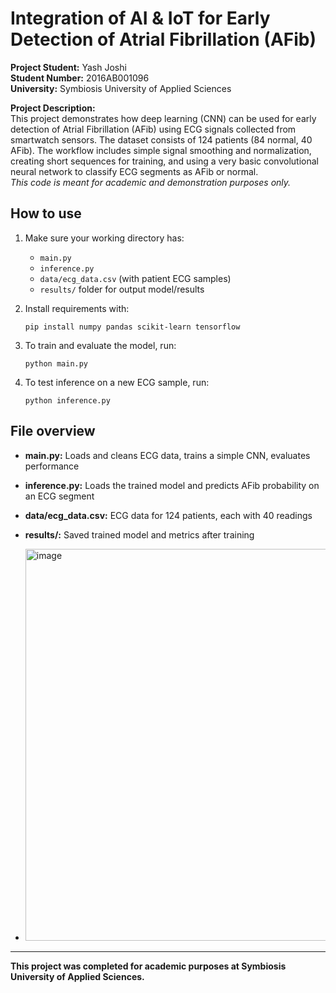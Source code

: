 # Integration of AI & IoT for Early Detection of Atrial Fibrillation (AFib)

**Project Student:** Yash Joshi  
**Student Number:** 2016AB001096  
**University:** Symbiosis University of Applied Sciences

**Project Description:**  
This project demonstrates how deep learning (CNN) can be used for early detection of Atrial Fibrillation (AFib) using ECG signals collected from smartwatch sensors. The dataset consists of 124 patients (84 normal, 40 AFib). The workflow includes simple signal smoothing and normalization, creating short sequences for training, and using a very basic convolutional neural network to classify ECG segments as AFib or normal.  
*This code is meant for academic and demonstration purposes only.*

## How to use

1. Make sure your working directory has:
    - `main.py`  
    - `inference.py`  
    - `data/ecg_data.csv` (with patient ECG samples)
    - `results/` folder for output model/results

2. Install requirements with:
   ```
   pip install numpy pandas scikit-learn tensorflow
   ```

3. To train and evaluate the model, run:
   ```
   python main.py
   ```

4. To test inference on a new ECG sample, run:
   ```
   python inference.py
   ```

## File overview

- **main.py:** Loads and cleans ECG data, trains a simple CNN, evaluates performance
- **inference.py:** Loads the trained model and predicts AFib probability on an ECG segment
- **data/ecg_data.csv:** ECG data for 124 patients, each with 40 readings
- **results/:** Saved trained model and metrics after training

- <img width="786" height="627" alt="image" src="https://github.com/user-attachments/assets/78df1484-a0c5-4c6a-9e4a-33d374c7f2ee" />


---
**This project was completed for academic purposes at Symbiosis University of Applied Sciences.**
